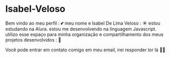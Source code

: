 # Isabel-Veloso

Bem vindo ao meu perfil : 💕
meu nome e Isabel De Lima Veloso : ☀️
estou estudando na Alura.
estou me desenvolvendo na linguagem Javascript.
utilizo esse espaço para minha organização e compartilhamento dos meus projetos desenvolvidos : 📲

Você pode entrar em contato comigo em meu email, irei responder lor lá 👍🏾
